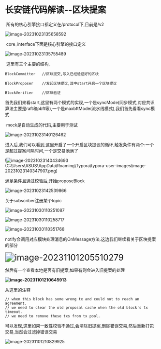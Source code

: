 # 长安链代码解读--区块提案

​	所有的核心引擎接口都定义在/protocol下,目前是/v2

![image-20231023135658592](C:\Users\ASUS\AppData\Roaming\Typora\typora-user-images\image-20231023135658592.png)



​	core_interface下面是核心引擎的接口定义

![image-20231023135755489](C:\Users\ASUS\AppData\Roaming\Typora\typora-user-images\image-20231023135755489.png)

​	这里有三个主要的结构,

```
BlockCommitter   //区块提交,写入已经验证好的区块
```

```BlockVerifier
BlockProposer    //发起区块提议,其中start开启一个区块提议
```

```
BlockVerifier    //区块验证
```

​	首先我们来看start,这里有两个模式的实现,一个是syncMode(同步模式,对应共识算法主要是raft和pbft等),一个是maxbftMode(流水线模式),我们首先看看sync模式

​	mock是自动生成的代码,主要用于测试

![image-20231023140126462](C:\Users\ASUS\AppData\Roaming\Typora\typora-user-images\image-20231023140126462.png)

​	进入后,我们可以看到,这里开启了一个开启区块提议的循环,触发条件有两个:一个是超过提案间隔时间,一个是交易池满了

!![image-20231023140434693](C:\Users\ASUS\AppData\Roaming\Typora\typora-user-images\image-20231023140434693.png)(C:\Users\ASUS\AppData\Roaming\Typora\typora-user-images\image-20231023140347907.png)

满足条件且通过校验后,开始proposeBlock



![image-20231023142539866](C:\Users\ASUS\AppData\Roaming\Typora\typora-user-images\image-20231023142539866.png)

关于subscriber注册某个topic

![image-20231030110251087](C:\Users\ASUS\AppData\Roaming\Typora\typora-user-images\image-20231030110251087.png)

![image-20231030110258717](C:\Users\ASUS\AppData\Roaming\Typora\typora-user-images\image-20231030110258717.png)

![image-20231030110351768](C:\Users\ASUS\AppData\Roaming\Typora\typora-user-images\image-20231030110351768.png)

notify会调用对应模块处理消息的OnMessage方法.这边我们继续看关于区块提案的部分

<img src="C:\Users\ASUS\AppData\Roaming\Typora\typora-user-images\image-20231101205510279.png" alt="image-20231101205510279" style="zoom:200%;" />

然后有一个查看本地是否有旧提案,如果有则会进入旧提案的处理

**![image-20231101210645913](C:\Users\ASUS\AppData\Roaming\Typora\typora-user-images\image-20231101210645913.png)**

从这里的注释

```
// when this block has some wrong tx and could not to reach an agreement.
// we need to clear the old proposal cache when the old block's tx timeout.
// we need to remove these txs from tx pool.
```

可以发现,这里如果一致性校验不通过,会清除旧提案,删除错误交易,然后重新打包交易,当然会过滤掉错误交易

![image-20231101210829925](C:\Users\ASUS\AppData\Roaming\Typora\typora-user-images\image-20231101210829925.png)